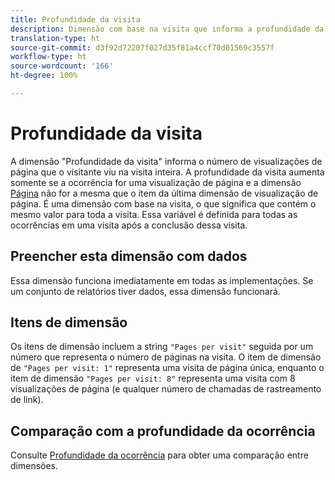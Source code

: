 ```yaml
---
title: Profundidade da visita
description: Dimensão com base na visita que informa a profundidade da visita.
translation-type: ht
source-git-commit: d3f92d72207f027d35f81a4ccf70d01569c3557f
workflow-type: ht
source-wordcount: '166'
ht-degree: 100%

---
```



# Profundidade da visita

A dimensão &quot;Profundidade da visita&quot; informa o número de visualizações de página que o visitante viu na visita inteira. A profundidade da visita aumenta somente se a ocorrência for uma visualização de página e a dimensão [Página](page.md) não for a mesma que o item da última dimensão de visualização de página. É uma dimensão com base na visita, o que significa que contém o mesmo valor para toda a visita. Essa variável é definida para todas as ocorrências em uma visita após a conclusão dessa visita.

## Preencher esta dimensão com dados

Essa dimensão funciona imediatamente em todas as implementações. Se um conjunto de relatórios tiver dados, essa dimensão funcionará.

## Itens de dimensão

Os itens de dimensão incluem a string `"Pages per visit"` seguida por um número que representa o número de páginas na visita. O item de dimensão de `"Pages per visit: 1"` representa uma visita de página única, enquanto o item de dimensão `"Pages per visit: 8"` representa uma visita com 8 visualizações de página (e qualquer número de chamadas de rastreamento de link).

## Comparação com a profundidade da ocorrência

Consulte [Profundidade da ocorrência](hit-depth.md) para obter uma comparação entre dimensões.
